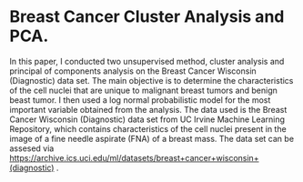 # Breast Cancer Cluster Analysis and PCA. 

In this paper, I conducted two unsupervised method, cluster analysis and principal of components analysis on the Breast Cancer Wisconsin (Diagnostic) data set. The main objective is to determine the characteristics of the cell nuclei that are unique to malignant breast tumors and benign beast tumor. I then used a log normal probabilistic model for the most important variable obtained from the analysis. The data used is the Breast Cancer Wisconsin (Diagnostic) data set from UC Irvine Machine Learning Repository, which contains characteristics of the cell nuclei present in the image of a fine needle aspirate (FNA) of a breast mass. The data set can be assesed via https://archive.ics.uci.edu/ml/datasets/breast+cancer+wisconsin+(diagnostic) .

